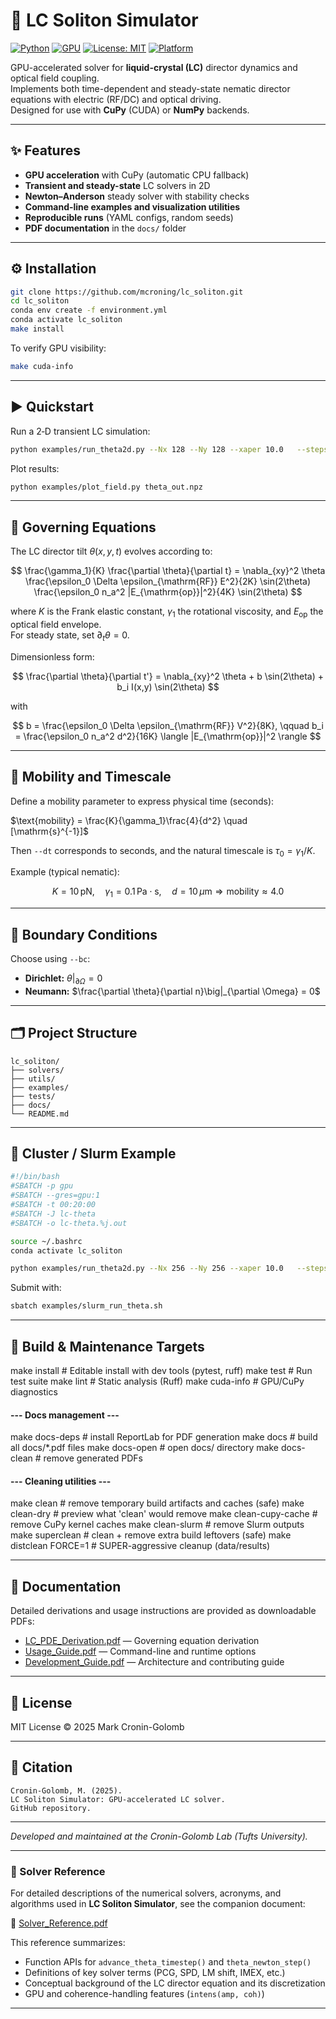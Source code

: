 # 🧠 LC Soliton Simulator

[![Python](https://img.shields.io/badge/python-3.11+-blue.svg)]()
[![GPU](https://img.shields.io/badge/CUDA-enabled-brightgreen.svg)]()
[![License: MIT](https://img.shields.io/badge/license-MIT-lightgrey.svg)]()
[![Platform](https://img.shields.io/badge/platform-Linux%20%7C%20macOS-informational)]()

GPU-accelerated solver for **liquid-crystal (LC)** director dynamics and optical field coupling.  
Implements both time-dependent and steady-state nematic director equations with electric (RF/DC) and optical driving.  
Designed for use with **CuPy** (CUDA) or **NumPy** backends.

---

## ✨ Features

- **GPU acceleration** with CuPy (automatic CPU fallback)  
- **Transient and steady-state** LC solvers in 2D  
- **Newton–Anderson** steady solver with stability checks  
- **Command-line examples and visualization utilities**  
- **Reproducible runs** (YAML configs, random seeds)  
- **PDF documentation** in the `docs/` folder

---

## ⚙️ Installation

```bash
git clone https://github.com/mcroning/lc_soliton.git
cd lc_soliton
conda env create -f environment.yml
conda activate lc_soliton
make install
```

To verify GPU visibility:
```bash
make cuda-info
```

---

## ▶️ Quickstart

Run a 2‑D transient LC simulation:

```bash
python examples/run_theta2d.py --Nx 128 --Ny 128 --xaper 10.0   --steps 500 --dt 1e-3 --b 1.0 --bi 0.3 --intensity 1.0   --mobility 4.0 --save theta_out.npz
```

Plot results:

```bash
python examples/plot_field.py theta_out.npz
```

---

## 🧠 Governing Equations

The LC director tilt $\theta(x, y, t)$ evolves according to:

$$
\frac{\gamma_1}{K} \frac{\partial \theta}{\partial t}
= \nabla_{xy}^2 \theta
 \frac{\epsilon_0 \Delta \epsilon_{\mathrm{RF}} E^2}{2K} \sin(2\theta)
 \frac{\epsilon_0 n_a^2 |E_{\mathrm{op}}|^2}{4K} \sin(2\theta)
$$


where $K$ is the Frank elastic constant, $\gamma_1$ the rotational viscosity, and $E_{\mathrm{op}}$ the optical field envelope.  
For steady state, set $\partial_t \theta = 0$.

Dimensionless form:

$$
\frac{\partial \theta}{\partial t'} = \nabla_{xy}^2 \theta + b \sin(2\theta) + b_i I(x,y) \sin(2\theta)
$$



with

$$
b = \frac{\epsilon_0 \Delta \epsilon_{\mathrm{RF}} V^2}{8K},
\qquad
b_i = \frac{\epsilon_0 n_a^2 d^2}{16K} \langle |E_{\mathrm{op}}|^2 \rangle
$$

---

## 🧩 Mobility and Timescale

Define a mobility parameter to express physical time (seconds):


$\text{mobility} = \frac{K}{\gamma_1}\frac{4}{d^2} \quad [\mathrm{s}^{-1}]$


Then `--dt` corresponds to seconds, and the natural timescale is $\tau_0 = \gamma_1 / K$.

Example (typical nematic):

$$
K = 10\,\mathrm{pN}, \quad
\gamma_1 = 0.1\,\mathrm{Pa\cdot s}, \quad
d = 10\,\mu\mathrm{m}
\Rightarrow \text{mobility} \approx 4.0
$$

---

## 🧪 Boundary Conditions

Choose using `--bc`:

- **Dirichlet:** $\theta|_{\partial \Omega} = 0$  
- **Neumann:** $\frac{\partial \theta}{\partial n}\big|_{\partial \Omega} = 0$

---

## 🗂 Project Structure

```
lc_soliton/
├── solvers/
├── utils/
├── examples/
├── tests/
├── docs/
└── README.md
```

---

## 🧬 Cluster / Slurm Example

```bash
#!/bin/bash
#SBATCH -p gpu
#SBATCH --gres=gpu:1
#SBATCH -t 00:20:00
#SBATCH -J lc-theta
#SBATCH -o lc-theta.%j.out

source ~/.bashrc
conda activate lc_soliton

python examples/run_theta2d.py --Nx 256 --Ny 256 --xaper 10.0   --steps 1000 --dt 5e-4 --b 1.1 --bi 0.4 --intensity 1.0   --mobility 4.0 --save theta_cluster.npz
```

Submit with:

```bash
sbatch examples/slurm_run_theta.sh
```

---

## 🧰 Build & Maintenance Targets


make install          # Editable install with dev tools (pytest, ruff)
make test             # Run test suite
make lint             # Static analysis (Ruff)
make cuda-info        # GPU/CuPy diagnostics

#### --- Docs management ---
make docs-deps        # install ReportLab for PDF generation
make docs             # build all docs/*.pdf files
make docs-open        # open docs/ directory
make docs-clean       # remove generated PDFs

#### --- Cleaning utilities ---
make clean            # remove temporary build artifacts and caches (safe)
make clean-dry        # preview what 'clean' would remove
make clean-cupy-cache # remove CuPy kernel caches
make clean-slurm      # remove Slurm outputs
make superclean       # clean + remove extra build leftovers (safe)
make distclean FORCE=1 # SUPER-aggressive cleanup (data/results)

---

## 📄 Documentation

Detailed derivations and usage instructions are provided as downloadable PDFs:

- [LC_PDE_Derivation.pdf](docs/LC_PDE_Derivation.pdf) — Governing equation derivation  
- [Usage_Guide.pdf](docs/Usage_Guide.pdf) — Command-line and runtime options  
- [Development_Guide.pdf](docs/Development_Guide.pdf) — Architecture and contributing guide  

---

## 📜 License

MIT License © 2025 Mark Cronin-Golomb

---

## 🧩 Citation

```
Cronin-Golomb, M. (2025).
LC Soliton Simulator: GPU-accelerated LC solver.
GitHub repository.
```

---

_Developed and maintained at the Cronin-Golomb Lab (Tufts University)._

---

### 📘 Solver Reference
For detailed descriptions of the numerical solvers, acronyms, and algorithms used in **LC Soliton Simulator**, see the companion document:

📄 [Solver_Reference.pdf](./Solver_Reference.pdf)

This reference summarizes:
- Function APIs for `advance_theta_timestep()` and `theta_newton_step()`
- Definitions of key solver terms (PCG, SPD, LM shift, IMEX, etc.)
- Conceptual background of the LC director equation and its discretization
- GPU and coherence-handling features (`intens(amp, coh)`)

---
